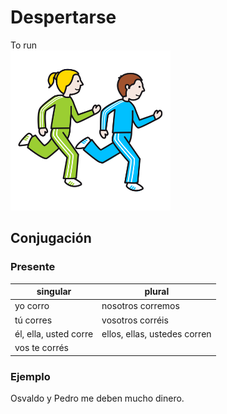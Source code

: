 # Despertarse

To run  
![to run](img/correr.png)

## Conjugación

### Presente

| singular              | plural                       |
|-----------------------|------------------------------|
| yo corro              | nosotros corremos            |
| tú corres             | vosotros corréis             |
| él, ella, usted corre | ellos, ellas, ustedes corren |
| vos te corrés         |                              |

### Ejemplo

Osvaldo y Pedro me deben mucho dinero.